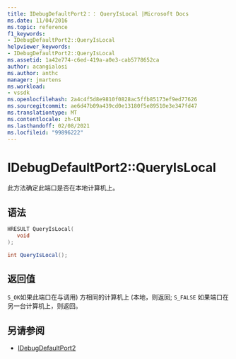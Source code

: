 ```yaml
---
title: IDebugDefaultPort2：： QueryIsLocal |Microsoft Docs
ms.date: 11/04/2016
ms.topic: reference
f1_keywords:
- IDebugDefaultPort2::QueryIsLocal
helpviewer_keywords:
- IDebugDefaultPort2::QueryIsLocal
ms.assetid: 1a42e774-c6ed-419a-a0e3-cab5778652ca
author: acangialosi
ms.author: anthc
manager: jmartens
ms.workload:
- vssdk
ms.openlocfilehash: 2a4c4f5d8e9810f0828ac5ffb85173ef9ed77626
ms.sourcegitcommit: ae6d47b09a439cd0e13180f5e89510e3e347fd47
ms.translationtype: MT
ms.contentlocale: zh-CN
ms.lasthandoff: 02/08/2021
ms.locfileid: "99896222"
---
```

# <a name="idebugdefaultport2queryislocal"></a>IDebugDefaultPort2::QueryIsLocal
此方法确定此端口是否在本地计算机上。

## <a name="syntax"></a>语法

```cpp
HRESULT QueryIsLocal(
   void
);
```

```csharp
int QueryIsLocal();
```

## <a name="return-value"></a>返回值
 `S_OK`如果此端口在与调用) 方相同的计算机上 (本地，则返回; `S_FALSE` 如果端口在另一台计算机上，则返回。

## <a name="see-also"></a>另请参阅
- [IDebugDefaultPort2](../../../extensibility/debugger/reference/idebugdefaultport2.md)

